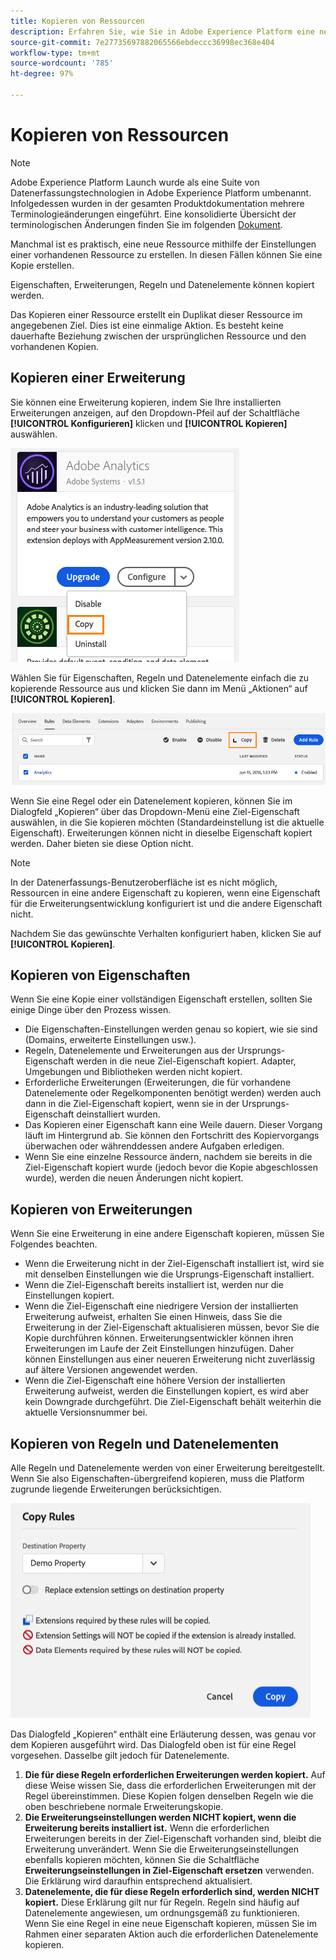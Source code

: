 ```yaml
---
title: Kopieren von Ressourcen
description: Erfahren Sie, wie Sie in Adobe Experience Platform eine neue Tag-Ressource mit den Einstellungen einer schon vorhandenen Tag-Ressource erstellen.
source-git-commit: 7e27735697882065566ebdeccc36998ec368e404
workflow-type: tm+mt
source-wordcount: '785'
ht-degree: 97%

---
```


# Kopieren von Ressourcen

>[!NOTE]
>
>Adobe Experience Platform Launch wurde als eine Suite von Datenerfassungstechnologien in Adobe Experience Platform umbenannt. Infolgedessen wurden in der gesamten Produktdokumentation mehrere Terminologieänderungen eingeführt. Eine konsolidierte Übersicht der terminologischen Änderungen finden Sie im folgenden [Dokument](../../term-updates.md).

Manchmal ist es praktisch, eine neue Ressource mithilfe der Einstellungen einer vorhandenen Ressource zu erstellen. In diesen Fällen können Sie eine Kopie erstellen.

Eigenschaften, Erweiterungen, Regeln und Datenelemente können kopiert werden.

Das Kopieren einer Ressource erstellt ein Duplikat dieser Ressource im angegebenen Ziel. Dies ist eine einmalige Aktion. Es besteht keine dauerhafte Beziehung zwischen der ursprünglichen Ressource und den vorhandenen Kopien.

## Kopieren einer Erweiterung

Sie können eine Erweiterung kopieren, indem Sie Ihre installierten Erweiterungen anzeigen, auf den Dropdown-Pfeil auf der Schaltfläche **[!UICONTROL Konfigurieren]** klicken und **[!UICONTROL Kopieren]** auswählen.

![Kopieren der Analytics-Erweiterung](../../images/copy-initiate-extension.png)

Wählen Sie für Eigenschaften, Regeln und Datenelemente einfach die zu kopierende Ressource aus und klicken Sie dann im Menü „Aktionen“ auf **[!UICONTROL Kopieren]**.

![Kopieren der Analytics-Regel](../../images/copy-initiate-rule.png)

Wenn Sie eine Regel oder ein Datenelement kopieren, können Sie im Dialogfeld „Kopieren“ über das Dropdown-Menü eine Ziel-Eigenschaft auswählen, in die Sie kopieren möchten (Standardeinstellung ist die aktuelle Eigenschaft). Erweiterungen können nicht in dieselbe Eigenschaft kopiert werden. Daher bieten sie diese Option nicht.

>[!NOTE]
>
>In der Datenerfassungs-Benutzeroberfläche ist es nicht möglich, Ressourcen in eine andere Eigenschaft zu kopieren, wenn eine Eigenschaft für die Erweiterungsentwicklung konfiguriert ist und die andere Eigenschaft nicht.

Nachdem Sie das gewünschte Verhalten konfiguriert haben, klicken Sie auf **[!UICONTROL Kopieren]**.

## Kopieren von Eigenschaften

Wenn Sie eine Kopie einer vollständigen Eigenschaft erstellen, sollten Sie einige Dinge über den Prozess wissen.

* Die Eigenschaften-Einstellungen werden genau so kopiert, wie sie sind (Domains, erweiterte Einstellungen usw.).
* Regeln, Datenelemente und Erweiterungen aus der Ursprungs-Eigenschaft werden in die neue Ziel-Eigenschaft kopiert. Adapter, Umgebungen und Bibliotheken werden nicht kopiert.
* Erforderliche Erweiterungen (Erweiterungen, die für vorhandene Datenelemente oder Regelkomponenten benötigt werden) werden auch dann in die Ziel-Eigenschaft kopiert, wenn sie in der Ursprungs-Eigenschaft deinstalliert wurden.
* Das Kopieren einer Eigenschaft kann eine Weile dauern. Dieser Vorgang läuft im Hintergrund ab. Sie können den Fortschritt des Kopiervorgangs überwachen oder währenddessen andere Aufgaben erledigen.
* Wenn Sie eine einzelne Ressource ändern, nachdem sie bereits in die Ziel-Eigenschaft kopiert wurde (jedoch bevor die Kopie abgeschlossen wurde), werden die neuen Änderungen nicht kopiert.

## Kopieren von Erweiterungen

Wenn Sie eine Erweiterung in eine andere Eigenschaft kopieren, müssen Sie Folgendes beachten.

* Wenn die Erweiterung nicht in der Ziel-Eigenschaft installiert ist, wird sie mit denselben Einstellungen wie die Ursprungs-Eigenschaft installiert.
* Wenn die Ziel-Eigenschaft bereits installiert ist, werden nur die Einstellungen kopiert.
* Wenn die Ziel-Eigenschaft eine niedrigere Version der installierten Erweiterung aufweist, erhalten Sie einen Hinweis, dass Sie die Erweiterung in der Ziel-Eigenschaft aktualisieren müssen, bevor Sie die Kopie durchführen können. Erweiterungsentwickler können ihren Erweiterungen im Laufe der Zeit Einstellungen hinzufügen. Daher können Einstellungen aus einer neueren Erweiterung nicht zuverlässig auf ältere Versionen angewendet werden.
* Wenn die Ziel-Eigenschaft eine höhere Version der installierten Erweiterung aufweist, werden die Einstellungen kopiert, es wird aber kein Downgrade durchgeführt. Die Ziel-Eigenschaft behält weiterhin die aktuelle Versionsnummer bei.

## Kopieren von Regeln und Datenelementen

Alle Regeln und Datenelemente werden von einer Erweiterung bereitgestellt. Wenn Sie also Eigenschaften-übergreifend kopieren, muss die Platform zugrunde liegende Erweiterungen berücksichtigen.

![Kopieren einer Regel in die Demo-Eigenschaft](../../images/copy-rules-dialog1.png)

Das Dialogfeld „Kopieren“ enthält eine Erläuterung dessen, was genau vor dem Kopieren ausgeführt wird. Das Dialogfeld oben ist für eine Regel vorgesehen. Dasselbe gilt jedoch für Datenelemente.

1. **Die für diese Regeln erforderlichen Erweiterungen werden kopiert.** Auf diese Weise wissen Sie, dass die erforderlichen Erweiterungen mit der Regel übereinstimmen. Diese Kopien folgen denselben Regeln wie die oben beschriebene normale Erweiterungskopie.
1. **Die Erweiterungseinstellungen werden NICHT kopiert, wenn die Erweiterung bereits installiert ist.** Wenn die erforderlichen Erweiterungen bereits in der Ziel-Eigenschaft vorhanden sind, bleibt die Erweiterung unverändert. Wenn Sie die Erweiterungseinstellungen ebenfalls kopieren möchten, können Sie die Schaltfläche **Erweiterungseinstellungen in Ziel-Eigenschaft ersetzen** verwenden. Die Erklärung wird daraufhin entsprechend aktualisiert.
1. **Datenelemente, die für diese Regeln erforderlich sind, werden NICHT kopiert.** Diese Erklärung gilt nur für Regeln. Regeln sind häufig auf Datenelemente angewiesen, um ordnungsgemäß zu funktionieren. Wenn Sie eine Regel in eine neue Eigenschaft kopieren, müssen Sie im Rahmen einer separaten Aktion auch die erforderlichen Datenelemente kopieren.

